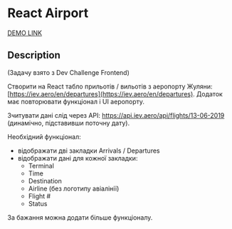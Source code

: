 # React Airport

[DEMO LINK](https://skcorpion.github.io/react_redux-airport/#/arrivals)

## Description

(Задачу взято з Dev Challenge Frontend)

Створити на React табло прильотів / вильотів з аеропорту Жуляни: [https://iev.aero/en/departures](https://iev.aero/en/departures).
Додаток має повторювати функціонал і UI аеропорту.

Зчитувати дані слід через API: https://api.iev.aero/api/flights/13-06-2019 (динамічно, підставивши поточну дату).

Необхідний функціонал:

- відображати дві закладки Arrivals / Departures
- відображати дані для кожної закладки:
  - Terminal
  - Time
  - Destination
  - Airline (без логотипу авіалінії)
  - Flight #
  - Status

За бажання можна додати більше функціоналу.
